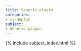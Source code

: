 ```yaml
---
title: Generic plugin
categories:
- xl-deploy
subject:
- Generic plugin
---
```


{% include subject_index.html %}

